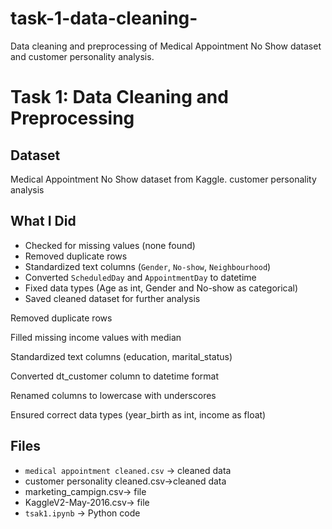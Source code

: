 # task-1-data-cleaning-
Data cleaning and preprocessing of Medical Appointment No Show dataset and customer personality analysis.
# Task 1: Data Cleaning and Preprocessing

## Dataset
Medical Appointment No Show dataset from Kaggle.
customer personality analysis

## What I Did
- Checked for missing values (none found)
- Removed duplicate rows
- Standardized text columns (`Gender`, `No-show`, `Neighbourhood`)
- Converted `ScheduledDay` and `AppointmentDay` to datetime
- Fixed data types (Age as int, Gender and No-show as categorical)
- Saved cleaned dataset for further analysis

 Removed duplicate rows

Filled missing income values with median

Standardized text columns (education, marital_status)

Converted dt_customer column to datetime format

Renamed columns to lowercase with underscores

Ensured correct data types (year_birth as int, income as float)

## Files
- `medical appointment cleaned.csv` → cleaned data
- customer personality cleaned.csv->cleaned data
- marketing_campign.csv-> file
- KaggleV2-May-2016.csv-> file
- `tsak1.ipynb` → Python code
